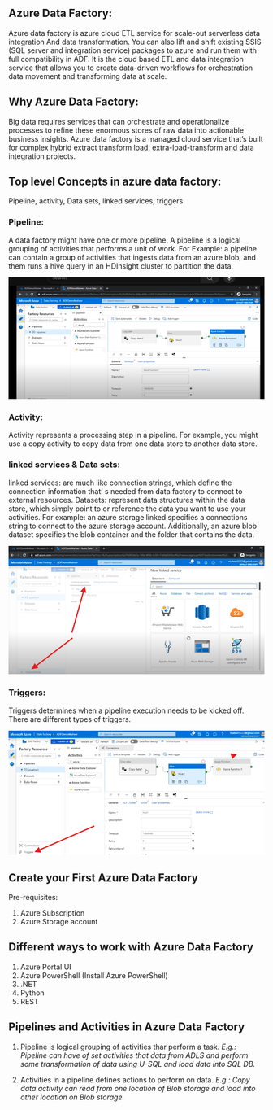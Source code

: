 ## Azure Data Factory: 
Azure data factory is azure cloud ETL service for scale-out serverless data integration 
And data transformation. You can also lift and shift existing SSIS (SQL server and integration service) packages to azure and run them with full compatibility in ADF.
It is the cloud based ETL and data integration service that allows you to create data-driven workflows for orchestration data movement and transforming data at scale.

## Why Azure Data Factory:
Big data requires services that can orchestrate and operationalize processes to refine these enormous stores of raw data into actionable business insights. Azure data factory is a managed cloud service that’s built for complex hybrid extract transform load, extra-load-transform and data integration projects.

## Top level Concepts in azure data factory:
Pipeline, activity, Data sets, linked services, triggers

### Pipeline:
A data factory might have one or more pipeline. A pipeline is a logical grouping of activities that performs a unit of work. 
For Example: a pipeline can contain a group of activities that ingests data from an azure blob, and them runs a hive query in an HDInsight cluster to partition the data. 

![alt text](image.png)

### Activity:
Activity represents a processing step in a pipeline. For example, you might use a copy activity to copy data from one data store to another data store.

### linked services & Data sets:
linked services: are much like connection strings, which define the connection information that’ s needed from data factory to connect to external resources.
Datasets: represent data structures within the data store, which simply point to or reference the data you want to use your activities.
For example: an azure storage linked specifies a connections string to connect to the azure storage account. Additionally, an azure blob dataset specifies the blob container and the folder that contains the data.

![alt text](image-1.png)

### Triggers:
Triggers determines when a pipeline execution needs to be kicked off.
There are different types of triggers.

![alt text](image-2.png)


## Create your First Azure Data Factory
Pre-requisites:
1.	Azure Subscription 
2.	Azure Storage account 

## Different ways to work with Azure Data Factory
1.	Azure Portal UI 
2.	Azure PowerShell (Install Azure PowerShell)
3.	.NET
4.	Python 
5.	REST

## Pipelines and Activities in Azure Data Factory
1.	Pipeline is logical grouping of activities thar perform a task. 
    *E.g.: Pipeline can have of set activities that data from ADLS and perform some transformation of data using U-SQL and load data into SQL DB.*
    
2.	Activities in a pipeline defines actions to perform on data.
*E.g.: Copy data activity can read from one location of Blob storage and load into other location on Blob storage.*
